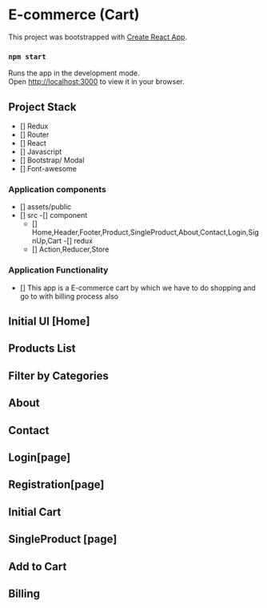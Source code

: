 # E-commerce (Cart)

This project was bootstrapped with [Create React App](https://github.com/facebook/create-react-app).

### `npm start`

Runs the app in the development mode.\
Open [http://localhost:3000](http://localhost:3000) to view it in your browser.

## Project Stack
- [] Redux
- [] Router
- [] React
- [] Javascript
- [] Bootstrap/ Modal
- [] Font-awesome

### Application components
- [] assets/public
- [] src
  -[] component 
    - [] Home,Header,Footer,Product,SingleProduct,About,Contact,Login,SignUp,Cart
  -[] redux
   - [] Action,Reducer,Store


### Application Functionality

- [] This app is a E-commerce cart by which we have to do shopping and go to with billing process also

## Initial UI [Home]



## Products List


## Filter by Categories


##  About 


## Contact 


## Login[page]


## Registration[page]


## Initial Cart


## SingleProduct [page]


## Add to Cart 


## Billing 



